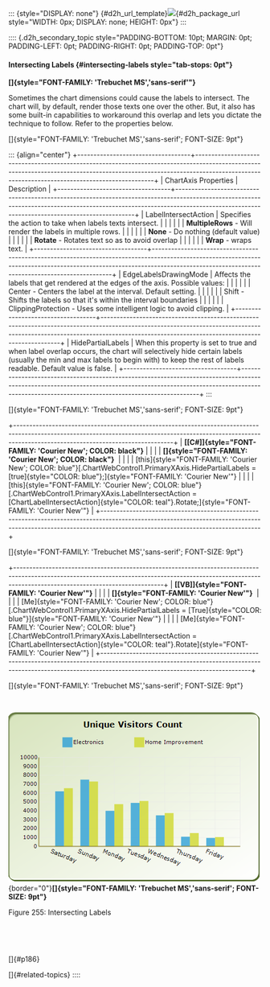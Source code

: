 ::: {style="DISPLAY: none"}
[](ms-xhelp:///?Id=d2h_url_template){#d2h_url_template}![](!package_url!){#d2h_package_url style="WIDTH: 0px; DISPLAY: none; HEIGHT: 0px"}
:::

:::: {.d2h_secondary_topic style="PADDING-BOTTOM: 10pt; MARGIN: 0pt; PADDING-LEFT: 0pt; PADDING-RIGHT: 0pt; PADDING-TOP: 0pt"}
#### Intersecting Labels {#intersecting-labels style="tab-stops: 0pt"}

**[]{style="FONT-FAMILY: 'Trebuchet MS','sans-serif'"}** 

Sometimes the chart dimensions could cause the labels to intersect. The chart will, by default, render those texts one over the other. But, it also has some built-in capabilities to workaround this overlap and lets you dictate the technique to follow. Refer to the properties below.

[]{style="FONT-FAMILY: 'Trebuchet MS','sans-serif'; FONT-SIZE: 9pt"} 

::: {align="center"}
+-----------------------------------+-----------------------------------------------------------------------------------------------------------------------------------------------------------------------------------------------------------------------------+
| ChartAxis Properties              | Description                                                                                                                                                                                                                 |
+-----------------------------------+-----------------------------------------------------------------------------------------------------------------------------------------------------------------------------------------------------------------------------+
| LabelIntersectAction              | Specifies the action to take when labels texts intersect.                                                                                                                                                                   |
|                                   |                                                                                                                                                                                                                             |
|                                   | **MultipleRows** - Will render the labels in multiple rows.                                                                                                                                                                 |
|                                   |                                                                                                                                                                                                                             |
|                                   | **None** - Do nothing (default value)                                                                                                                                                                                       |
|                                   |                                                                                                                                                                                                                             |
|                                   | **Rotate** - Rotates text so as to avoid overlap                                                                                                                                                                            |
|                                   |                                                                                                                                                                                                                             |
|                                   | **Wrap** - wraps text.                                                                                                                                                                                                      |
+-----------------------------------+-----------------------------------------------------------------------------------------------------------------------------------------------------------------------------------------------------------------------------+
| EdgeLabelsDrawingMode             | Affects the labels that get rendered at the edges of the axis. Possible values:                                                                                                                                             |
|                                   |                                                                                                                                                                                                                             |
|                                   | Center - Centers the label at the interval. Default setting.                                                                                                                                                                |
|                                   |                                                                                                                                                                                                                             |
|                                   | Shift - Shifts the labels so that it\'s within the interval boundaries                                                                                                                                                      |
|                                   |                                                                                                                                                                                                                             |
|                                   | ClippingProtection - Uses some intelligent logic to avoid clipping.                                                                                                                                                         |
+-----------------------------------+-----------------------------------------------------------------------------------------------------------------------------------------------------------------------------------------------------------------------------+
| HidePartialLabels                 | When this property is set to true and when label overlap occurs, the chart will selectively hide certain labels (usually the min and max labels to begin with) to keep the rest of labels readable. Default value is false. |
+-----------------------------------+-----------------------------------------------------------------------------------------------------------------------------------------------------------------------------------------------------------------------------+
:::

[]{style="FONT-FAMILY: 'Trebuchet MS','sans-serif'; FONT-SIZE: 9pt"} 

+-------------------------------------------------------------------------------------------------------------------------------------------------------------------------------------------------------------+
| **[\[C#\]]{style="FONT-FAMILY: 'Courier New'; COLOR: black"}**                                                                                                                                              |
|                                                                                                                                                                                                             |
| **[]{style="FONT-FAMILY: 'Courier New'; COLOR: black"}**                                                                                                                                                    |
|                                                                                                                                                                                                             |
| [this]{style="FONT-FAMILY: 'Courier New'; COLOR: blue"}[.ChartWebControl1.PrimaryXAxis.HidePartialLabels = [true]{style="COLOR: blue"};]{style="FONT-FAMILY: 'Courier New'"}                                |
|                                                                                                                                                                                                             |
| [this]{style="FONT-FAMILY: 'Courier New'; COLOR: blue"}[.ChartWebControl1.PrimaryXAxis.LabelIntersectAction = [ChartLabelIntersectAction]{style="COLOR: teal"}.Rotate;]{style="FONT-FAMILY: 'Courier New'"} |
+-------------------------------------------------------------------------------------------------------------------------------------------------------------------------------------------------------------+

[]{style="FONT-FAMILY: 'Trebuchet MS','sans-serif'; FONT-SIZE: 9pt"} 

+----------------------------------------------------------------------------------------------------------------------------------------------------------------------------------------------------------+
| **[\[VB\]]{style="FONT-FAMILY: 'Courier New'"}**                                                                                                                                                         |
|                                                                                                                                                                                                          |
| **[]{style="FONT-FAMILY: 'Courier New'"}**                                                                                                                                                               |
|                                                                                                                                                                                                          |
| [Me]{style="FONT-FAMILY: 'Courier New'; COLOR: blue"}[.ChartWebControl1.PrimaryXAxis.HidePartialLabels = [True]{style="COLOR: blue"}]{style="FONT-FAMILY: 'Courier New'"}                                |
|                                                                                                                                                                                                          |
| [Me]{style="FONT-FAMILY: 'Courier New'; COLOR: blue"}[.ChartWebControl1.PrimaryXAxis.LabelIntersectAction = [ChartLabelIntersectAction]{style="COLOR: teal"}.Rotate]{style="FONT-FAMILY: 'Courier New'"} |
+----------------------------------------------------------------------------------------------------------------------------------------------------------------------------------------------------------+

[]{style="FONT-FAMILY: 'Trebuchet MS','sans-serif'; FONT-SIZE: 9pt"} 

 

![Description: C:\\Users\\jananit\\AppData\\Local\\Microsoft\\Windows\\Temporary Internet Files\\Content.Word\\IntersectingLabels.png](ImagesExt/image64_262.png){border="0"}**[]{style="FONT-FAMILY: 'Trebuchet MS','sans-serif'; FONT-SIZE: 9pt"}**

Figure 255: Intersecting Labels

 

 

[]{#p186} 

[]{#related-topics}
::::
